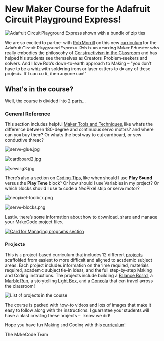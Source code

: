 # New Maker Course for the Adafruit Circuit Playground Express!

![Adafruit Circuit Playground Express shown with a bundle of zip ties](/static/blog/adafruit/maker-course/zip-ties.jpg)

We are so excited to partner with [Rob Morrill](https://twitter.com/morrill_rob) on this new [curriculum](https://makecode.adafruit.com/courses/maker) for the Adafruit Circuit Playground Express. Rob is an amazing Maker Educator who really embodies the philosophy of [Constructivism in the Classroom](https://www.bing.com/search?q=constructivism+in+the+classroom) and has helped his students see themselves as Creators, Problem-seekers and solvers. And I love Rob’s down-to-earth approach to Making – "you don’t have to be a whiz with soldering irons or laser cutters to do any of these projects. If I can do it, then anyone can!"

## What's in the course?

Well, the course is divided into 2 parts...

### General Reference

This section includes helpful [Maker Tools and Techniques](https://makecode.adafruit.com/courses/maker/general/maker-tools-techniques), like what’s the difference between 180-degree and continuous servo motors? and where can you buy them? Or what’s the best way to cut cardboard, or sew conductive thread?

![servo-glue.jpg](/static/blog/adafruit/maker-course/servo-glue.jpg)

![cardboard2.jpg](/static/blog/adafruit/maker-course/cardboard2.jpg)

![sewing3.jpg](/static/blog/adafruit/maker-course/sewing3.jpg)

There’s also a section on [Coding Tips](https://makecode.adafruit.com/courses/maker/general/coding), like when should I use **Play Sound** versus the **Play Tone** block? Or how should I use Variables in my project? Or which blocks should I use to code a NeoPixel strip or servo motor?

![neopixel-toolbox.png](/static/blog/adafruit/maker-course/neopixel-toolbox.png)

![servo-blocks.png](/static/blog/adafruit/maker-course/servo-blocks.png)

Lastly, there’s some information about how to download, share and manage your MakeCode project files.

[![Card for Managing programs section](/static/blog/adafruit/maker-course/managing-programs.png)](https://makecode.adafruit.com/courses/maker/general/load-manage-programs)

### Projects

This is a project-based curriculum that includes 12 different [projects](https://makecode.adafruit.com/courses/maker/projects) scaffolded from easiest to more difficult and aligned to academic subject areas. Each project includes information on the time required, materials required, academic subject tie-in ideas, and the full step-by-step Making and Coding instructions. The projects include building a [Balance Board](https://makecode.adafruit.com/courses/maker/projects/balance-board), a [Marble Run](https://makecode.adafruit.com/courses/maker/projects/marble-run), a storytelling [Light Box](https://makecode.adafruit.com/courses/maker/projects/light-box), and a [Gondola](https://makecode.adafruit.com/courses/maker/projects/gondola) that can travel across the classroom!

![List of projects in the course](/static/blog/adafruit/maker-course/projects.jpg)

The course is packed with how-to videos and lots of images that make it easy to follow along with the instructions. I guarantee your students will have a blast creating these projects – I know we did!

Hope you have fun Making and Coding with this [curriculum](https://makecode.adafruit.com/courses/maker)!

  
The MakeCode Team
